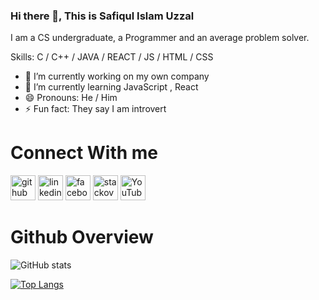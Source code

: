 ### Hi there 👋, This is Safiqul Islam Uzzal
I am a CS undergraduate, a Programmer and an average problem solver.

Skills: C / C++ / JAVA / REACT / JS / HTML / CSS

- 🔭 I’m currently working on my own company
- 🌱 I’m currently learning JavaScript , React 
- 😄 Pronouns: He / Him 
- ⚡ Fun fact: They say I am introvert 

Connect With me
======
[<img src='https://cdn.jsdelivr.net/npm/simple-icons@3.0.1/icons/github.svg' alt='github' height='40'>](https://github.com/ishanuzzal)  [<img src='https://cdn.jsdelivr.net/npm/simple-icons@3.0.1/icons/linkedin.svg' alt='linkedin' height='40'>](https://www.linkedin.com/in/ishan-ahmed-566848204/)  [<img src='https://cdn.jsdelivr.net/npm/simple-icons@3.0.1/icons/facebook.svg' alt='facebook' height='40'>](https://www.facebook.com/ishan.ishan.5648/)  [<img src='https://cdn.jsdelivr.net/npm/simple-icons@3.0.1/icons/stackoverflow.svg' alt='stackoverflow' height='40'>](https://stackoverflow.com/users/15856442/safiqul-islam-uzzal-203-15-144)  [<img src='https://cdn.jsdelivr.net/npm/simple-icons@3.0.1/icons/youtube.svg' alt='YouTube' height='40'>](https://www.youtube.com/UCSbMIZKepMXt9h1R_HbBUsw)  


Github Overview
======
![GitHub stats](https://github-readme-stats.vercel.app/api?username=ishanuzzal&show_icons=true&theme=radical)

[![Top Langs](https://github-readme-stats.vercel.app/api/top-langs/?username=ishanuzzal&layout=compact)](https://github.com/ishanuzzal/github-readme-stats)
